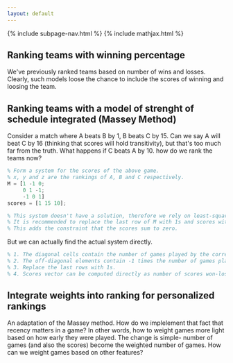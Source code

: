 ```yaml
---
layout: default
---
```

{% include subpage-nav.html %}
{% include mathjax.html %}
## Ranking teams with winning percentage
We've previously ranked teams based on number of wins and losses. Clearly, such models loose the chance to include the scores of winning and loosing the team.
## Ranking teams with a model of strenght of schedule integrated (Massey Method)
Consider a match where A beats B by 1, B beats C by 15. Can we say A will beat C by 16 (thinking that scores will hold transitivity), but that's too much far from the truth. What happens if C beats A by 10. how do we rank the teams now?
````octave
% Form a system for the scores of the above game.
% x, y and z are the rankings of A, B and C respectively.
M = [1 -1 0;
     0 1 -1;
     -1 0 1]
scores = [1 15 10];

% This system doesn't have a solution, therefore we rely on least-squares.
% It is recommended to replace the last row of M with 1s and scores with 0....
% This adds the constraint that the scores sum to zero.
````

But we can actually find the actual system directly.
````octave
% 1. The diagonal cells contain the number of games played by the corresponding team.
% 2. The off-diagonal elements contain -1 times the number of games played.
% 3. Replace the last rows with 1s.
% 4. Scores vector can be computed directly as number of scores won-lost.
````
## Integrate weights into ranking for personalized rankings
An adaptation of the Massey method. How do we implelement that fact that recency matters in a game? In other words, how to weight games more light based on how early they were played. The change is simple- number of games (and also the scores) become the weighted number of games. How can we weight games based on other features?
